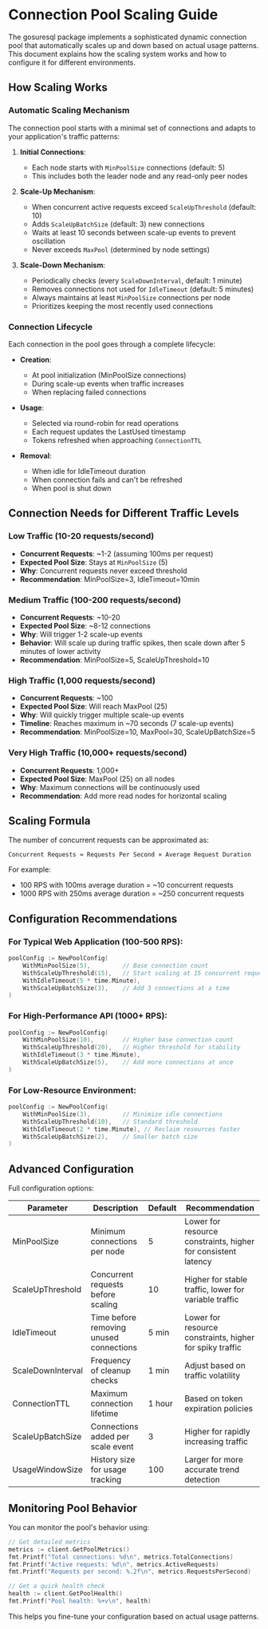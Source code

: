 # Connection Pool Scaling Guide

The gosuresql package implements a sophisticated dynamic connection pool that automatically scales up and down based on actual usage patterns. This document explains how the scaling system works and how to configure it for different environments.

## How Scaling Works

### Automatic Scaling Mechanism

The connection pool starts with a minimal set of connections and adapts to your application's traffic patterns:

1. **Initial Connections**: 
   - Each node starts with `MinPoolSize` connections (default: 5)
   - This includes both the leader node and any read-only peer nodes

2. **Scale-Up Mechanism**:
   - When concurrent active requests exceed `ScaleUpThreshold` (default: 10)
   - Adds `ScaleUpBatchSize` (default: 3) new connections
   - Waits at least 10 seconds between scale-up events to prevent oscillation
   - Never exceeds `MaxPool` (determined by node settings)

3. **Scale-Down Mechanism**:
   - Periodically checks (every `ScaleDownInterval`, default: 1 minute)
   - Removes connections not used for `IdleTimeout` (default: 5 minutes)
   - Always maintains at least `MinPoolSize` connections per node
   - Prioritizes keeping the most recently used connections

### Connection Lifecycle

Each connection in the pool goes through a complete lifecycle:

- **Creation**: 
  - At pool initialization (MinPoolSize connections)
  - During scale-up events when traffic increases
  - When replacing failed connections

- **Usage**: 
  - Selected via round-robin for read operations
  - Each request updates the LastUsed timestamp
  - Tokens refreshed when approaching `ConnectionTTL`

- **Removal**:
  - When idle for IdleTimeout duration
  - When connection fails and can't be refreshed
  - When pool is shut down

## Connection Needs for Different Traffic Levels

### Low Traffic (10-20 requests/second)
- **Concurrent Requests**: ~1-2 (assuming 100ms per request)
- **Expected Pool Size**: Stays at `MinPoolSize` (5)
- **Why**: Concurrent requests never exceed threshold
- **Recommendation**: MinPoolSize=3, IdleTimeout=10min

### Medium Traffic (100-200 requests/second)
- **Concurrent Requests**: ~10-20
- **Expected Pool Size**: ~8-12 connections
- **Why**: Will trigger 1-2 scale-up events
- **Behavior**: Will scale up during traffic spikes, then scale down after 5 minutes of lower activity
- **Recommendation**: MinPoolSize=5, ScaleUpThreshold=10

### High Traffic (1,000 requests/second)
- **Concurrent Requests**: ~100
- **Expected Pool Size**: Will reach MaxPool (25)
- **Why**: Will quickly trigger multiple scale-up events
- **Timeline**: Reaches maximum in ~70 seconds (7 scale-up events)
- **Recommendation**: MinPoolSize=10, MaxPool=30, ScaleUpBatchSize=5

### Very High Traffic (10,000+ requests/second)
- **Concurrent Requests**: 1,000+
- **Expected Pool Size**: MaxPool (25) on all nodes
- **Why**: Maximum connections will be continuously used
- **Recommendation**: Add more read nodes for horizontal scaling

## Scaling Formula

The number of concurrent requests can be approximated as:

```
Concurrent Requests ≈ Requests Per Second × Average Request Duration
```

For example:
- 100 RPS with 100ms average duration = ~10 concurrent requests
- 1000 RPS with 250ms average duration = ~250 concurrent requests

## Configuration Recommendations

### For Typical Web Application (100-500 RPS):
```go
poolConfig := NewPoolConfig(
    WithMinPoolSize(5),         // Base connection count
    WithScaleUpThreshold(15),   // Start scaling at 15 concurrent requests
    WithIdleTimeout(5 * time.Minute),
    WithScaleUpBatchSize(3),    // Add 3 connections at a time
)
```

### For High-Performance API (1000+ RPS):
```go
poolConfig := NewPoolConfig(
    WithMinPoolSize(10),        // Higher base connection count
    WithScaleUpThreshold(20),   // Higher threshold for stability
    WithIdleTimeout(3 * time.Minute),
    WithScaleUpBatchSize(5),    // Add more connections at once
)
```

### For Low-Resource Environment:
```go
poolConfig := NewPoolConfig(
    WithMinPoolSize(3),         // Minimize idle connections
    WithScaleUpThreshold(10),   // Standard threshold
    WithIdleTimeout(2 * time.Minute), // Reclaim resources faster
    WithScaleUpBatchSize(2),    // Smaller batch size
)
```

## Advanced Configuration

Full configuration options:

| Parameter | Description | Default | Recommendation |
|-----------|-------------|---------|---------------|
| MinPoolSize | Minimum connections per node | 5 | Lower for resource constraints, higher for consistent latency |
| ScaleUpThreshold | Concurrent requests before scaling | 10 | Higher for stable traffic, lower for variable traffic |
| IdleTimeout | Time before removing unused connections | 5 min | Lower for resource constraints, higher for spiky traffic |
| ScaleDownInterval | Frequency of cleanup checks | 1 min | Adjust based on traffic volatility |
| ConnectionTTL | Maximum connection lifetime | 1 hour | Based on token expiration policies |
| ScaleUpBatchSize | Connections added per scale event | 3 | Higher for rapidly increasing traffic |
| UsageWindowSize | History size for usage tracking | 100 | Larger for more accurate trend detection |

## Monitoring Pool Behavior

You can monitor the pool's behavior using:

```go
// Get detailed metrics
metrics := client.GetPoolMetrics()
fmt.Printf("Total connections: %d\n", metrics.TotalConnections)
fmt.Printf("Active requests: %d\n", metrics.ActiveRequests)
fmt.Printf("Requests per second: %.2f\n", metrics.RequestsPerSecond)

// Get a quick health check
health := client.GetPoolHealth()
fmt.Printf("Pool health: %+v\n", health)
```

This helps you fine-tune your configuration based on actual usage patterns.